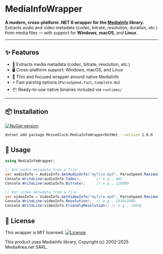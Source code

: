 # MediaInfoWrapper

**A modern, cross-platform .NET 8 wrapper for the [MediaInfo](https://mediaarea.net/en/MediaInfo) library.**  
Extracts audio and video metadata (codec, bitrate, resolution, duration, etc.) from media files — with support for **Windows**, **macOS**, and **Linux**.

---

## ✨ Features

- 🎥 Extracts media metadata (codec, bitrate, resolution, etc.)
- 🖥️ Cross-platform support: Windows, macOS, and Linux
- 🔁 Thin and focused wrapper around native MediaInfo
- ⚡ Fast parsing options (`ParseSpeed.Fast`, `Complete.No`)
- 📦 Ready-to-use native binaries included via `runtimes/`

---

## 📦 Installation

[![NuGet version](https://img.shields.io/nuget/v/MeineGlock.MediaInfoWrapperDotNet.svg?label=NuGet)](https://www.nuget.org/packages/MeineGlock.MediaInfoWrapperDotNet/)

```bash
dotnet add package MeineGlock.MediaInfoWrapperDotNet --version 1.0.0
```

## 📄 Usage

```csharp
using MediaInfoWrapper;

// Get audio metadata from a file
var audioInfo = AudioInfo.GetAudioInfo("myfile.mp3", ParseSpeed.Maximum, Complete.Yes);
Console.WriteLine(audioInfo.Codec);       // e.g., AAC
Console.WriteLine(audioInfo.Bitrate);     // e.g., 128000

// Get video metadata from a file
var videoInfo = VideoInfo.GetVideoInfo("myfile.mp4", ParseSpeed.Maximum, Complete.Yes);
Console.WriteLine(videoInfo.Resolution);  // e.g., 1920x1080
Console.WriteLine(videoInfo.FriendlyResolution); // e.g., 1080p
```

## 📜 License
This wrapper is MIT licensed.
[![License](https://img.shields.io/github/license/MeineGlock20/MediaInfoWrapper.svg)](https://github.com/MeineGlock20/MediaInfoWrapper/blob/main/LICENSE)

This product uses MediaInfo library, Copyright (c) 2002-2025 MediaArea.net SARL.


